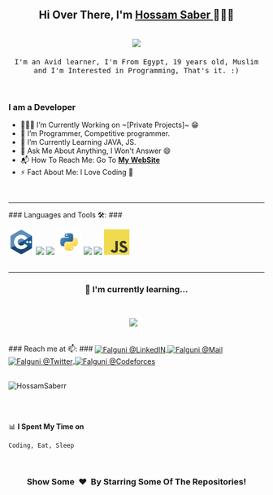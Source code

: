 <h2 align='center'>  Hi Over There, I'm <a href="#">Hossam Saber </a>🧑🏻‍💻</h2>

<p align="center">
  <br><img src="https://media.discordapp.net/attachments/1014344870917320784/1014765845467119666/77caa32884d735d439ade45ba37feaf2.gif?width=814&height=458" width="450px"><br><br>
  <samp> I'm an Avid learner, I'm From Egypt, 19 years old, Muslim and I'm Interested in Programming, That's it. :)</samp>
  <br>
</p>

<br>

### I am a Developer
- 🧑🏻‍💻 I’m Currently Working on ~[Private Projects]~ :grin:
- 🙋 I’m Programmer, Competitive programmer.
- 👯 I’m Currently Learning JAVA, JS.
- 💬 Ask Me About Anything, I Won't Answer :smile:
- 📬 How To Reach Me: Go To **<a href="https://hossamsaberr.github.io/Hosam/port.html" target="_blank">My WebSite</a>** 
- ⚡ Fact About Me: I Love Coding :raised_hands:

<br>

<hr>
### Languages and Tools 🛠: ###
  
<img height="50" src="https://raw.githubusercontent.com/github/explore/80688e429a7d4ef2fca1e82350fe8e3517d3494d/topics/cpp/cpp.png">  <img height="50" src="https://javapro.io/wp-content/uploads/2022/04/SpringBoot-Logo-qu.png"> <img height="50" src="https://lh3.googleusercontent.com/proxy/LmPAhaY_NbClvVRaIvKQKaZUDcVBFhu87vEVHoCJfyjapMSYEosWKpuVLEadcBVgDb--nNZ-8F6LacZwbD6xoWt1lP3dU-5N5lDR4LTNjQEX04aefg">   <img height="50" src="https://raw.githubusercontent.com/github/explore/80688e429a7d4ef2fca1e82350fe8e3517d3494d/topics/python/python.png">  <img height="50" src="https://cdn.worldvectorlogo.com/logos/html-1.svg">  <img height="50" src="https://cdn.icon-icons.com/icons2/2107/PNG/512/file_type_css_icon_130661.png">   <img height="50" src="https://raw.githubusercontent.com/github/explore/80688e429a7d4ef2fca1e82350fe8e3517d3494d/topics/javascript/javascript.png">  
<br>
<hr>

<h3 align='center'> 🌱  I'm currently learning...</h4>
<br>
<p align='center'>
  <img src="https://img.shields.io/badge/react%20-%2361DAFB.svg?&style=for-the-badge&logo=react&logoColor=white" />&nbsp;&nbsp;&nbsp;
</p>
<br>
### Reach me at 📫: ###
<a href="https://www.linkedin.com/in/hossam-saberr/">
  <img align="center" alt="Falguni @LinkedIN" height="40" src="https://cdn-icons-png.flaticon.com/512/174/174857.png" />
</a>   
  <a href="mailto:hosssam.saberr@gmail.com">
  <img align="center" alt="Falguni @Mail" height="35" src="https://upload.wikimedia.org/wikipedia/commons/7/7e/Gmail_icon_%282020%29.svg" />
</a>   
<a href="https://twitter.com/Hossamsaberr">
  <img align="center" alt="Falguni @Twitter" height="40" src="https://cdn-icons-png.flaticon.com/512/1384/1384065.png" />
</a>   <a href="https://codeforces.com/profile/Hossam.Saber">
  <img align="center" alt="Falguni @Codeforces" height="40" src="https://play-lh.googleusercontent.com/WsR_f03nbqW3qZjCZeXUYmnmhSWXo3hQhLX9hgl9QHydCgbXQi_VJeAwnmtuIgTHKdQ=w240-h480-rw" />
</a>       
<br>
<br>
<p > <img src="https://github-readme-stats.vercel.app/api?username=hazemadelkhalel&show_icons=true" alt="HossamSaberr" /> </p>

<br>
<br>


📊 **I Spent My Time on**
<!--START_SECTION:waka-->
```text
Coding, Eat, Sleep
```
<!--END_SECTION:waka-->

<br>

<div align="center">
<h3 align="center">Show Some &nbsp;❤️&nbsp; By Starring Some Of The Repositories!</h3>
